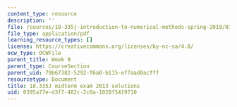```yaml
---
content_type: resource
description: ''
file: /courses/18-335j-introduction-to-numerical-methods-spring-2019/0395a77ed3f7402c2c0a1028f5419710_MIT18_335JS19_exam13sol.pdf
file_type: application/pdf
learning_resource_types: []
license: https://creativecommons.org/licenses/by-nc-sa/4.0/
ocw_type: OCWFile
parent_title: Week 9
parent_type: CourseSection
parent_uid: 79b67382-5292-f6a0-b115-ef7aad0acfff
resourcetype: Document
title: 18.335J midterm exam 2013 solutions
uid: 0395a77e-d3f7-402c-2c0a-1028f5419710
---
```

